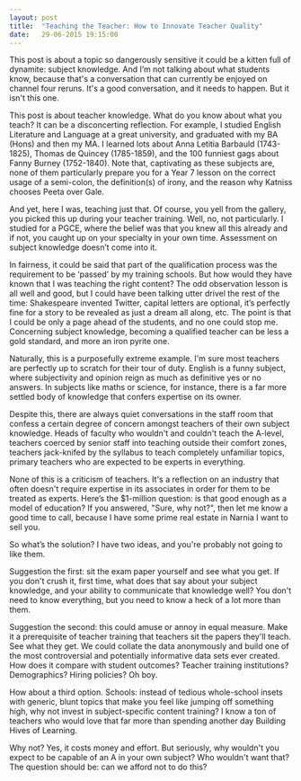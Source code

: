 ```yaml
---
layout: post
title:  "Teaching the Teacher: How to Innovate Teacher Quality"
date:   29-06-2015 19:15:00
---
```


This post is about a topic so dangerously sensitive it could be a kitten full 
of dynamite: subject knowledge. And I’m not talking about what students know, 
because that's a conversation that can currently be enjoyed on channel four 
reruns. It's a good conversation, and it needs to happen. But it isn't this one.

 This post is about teacher knowledge. What do you know about what you teach? 
 It can be a disconcerting reflection. For example, I studied English 
 Literature and Language at a great university, and graduated with my BA (Hons) 
 and then my MA. I learned lots about Anna Letitia Barbauld (1743-1825), 
 Thomas de Quincey (1785-1859), and the 100 funniest gags about Fanny Burney 
 (1752-1840). Note that, captivating as these subjects are, none of them 
 particularly prepare you for a Year 7 lesson on the correct usage of a 
 semi-colon, the definition(s) of irony, and the reason why Katniss chooses 
 Peeta over Gale. 

And yet, here I was, teaching just that. Of course, you yell from the gallery, 
you picked this up during your teacher training. Well, no, not particularly. 
I studied for a PGCE, where the belief was that you knew all this already 
and if not, you caught up on your specialty in your own time. Assessment on 
subject knowledge doesn’t come into it. 

In fairness, it could be said that part of the qualification process was the 
requirement to be ‘passed’ by my training schools. But how would they have 
known that I was teaching the right content? The odd observation lesson is all 
well and good, but I could have been talking utter drivel the rest of the 
time: Shakespeare invented Twitter, capital letters are optional, it’s 
perfectly fine for a story to be revealed as just a dream all along, etc. 
The point is that I could be only a page ahead of the students, and no one could 
stop me. Concerning subject knowledge, becoming a qualified teacher can be 
less a gold standard, and more an iron pyrite one.

Naturally, this is a purposefully extreme example. I'm sure most teachers are 
perfectly up to scratch for their tour of duty. English is a funny subject, 
where subjectivity and opinion reign as much as definitive yes or no answers. 
In subjects like maths or science, for instance, there is a far more settled 
body of knowledge that confers expertise on its owner. 

Despite this, there are always quiet conversations in the staff room that 
confess a certain degree of concern amongst teachers of their own subject 
knowledge. Heads of faculty who wouldn't and couldn't teach the A-level, 
teachers coerced by senior staff into teaching outside their comfort zones, 
teachers jack-knifed by the syllabus to teach completely unfamiliar topics, 
primary teachers who are expected to be experts in everything.

None of this is a criticism of teachers. It's a reflection on an industry that 
often doesn't require expertise in its associates in order for them to be 
treated as experts. Here’s the $1-million question: is that good enough as a 
model of education? If you answered, "Sure, why not?", then let me know a good 
time to call, because I have some prime real estate in 
Narnia I want to sell you.

So what’s the solution? I have two ideas, and you're probably not going to 
like them.

Suggestion the first: sit the exam paper yourself and see what you get. If you 
don't crush it, first time, what does that say about your subject knowledge, 
and your ability to communicate that knowledge well? You don't need to know 
everything, but you need to know a heck of a lot more than them.

Suggestion the second: this could amuse or annoy in equal measure. Make it a 
prerequisite of teacher training that teachers sit the papers they'll teach. 
See what they get. We could collate the data anonymously and build one of the 
most controversial and potentially informative data sets ever created. 
How does it compare with student outcomes? Teacher training institutions? 
Demographics? Hiring policies? Oh boy.

How about a third option. Schools: instead of tedious whole-school insets with 
generic, blunt topics that make you feel like jumping off something high, why 
not invest in subject-specific content training? I know a ton of teachers who 
would love that far more than spending another day Building Hives of Learning.

Why not? Yes, it costs money and effort. But seriously, why wouldn't you expect
to be capable of an A in your own subject? Who wouldn't want that? The question
should be: can we afford not to do this?
